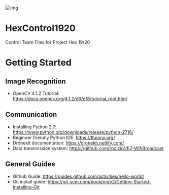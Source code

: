 ![img](https://github.com/3888winner/HexControl1920/blob/master/HexCover.jpg?raw=true)
# HexControl1920
Control Team Files for Project Hex 19/20

# Getting Started
## Image Recognition
* OpenCV 4.1.2 Tutorial: https://docs.opencv.org/4.1.2/d9/df8/tutorial_root.html 

## Communication
* Installing Python 2.7: https://www.python.org/downloads/release/python-2716/
* Beginner friendly Python IDE: https://thonny.org/
* Dronekit documentation: https://dronekit.netlify.com/
* Data transmission system: https://github.com/rodizio1/EZ-WifiBroadcast
## General Guides
* Github Guide: https://guides.github.com/activities/hello-world/
* Git install guide: https://git-scm.com/book/en/v2/Getting-Started-Installing-Git
